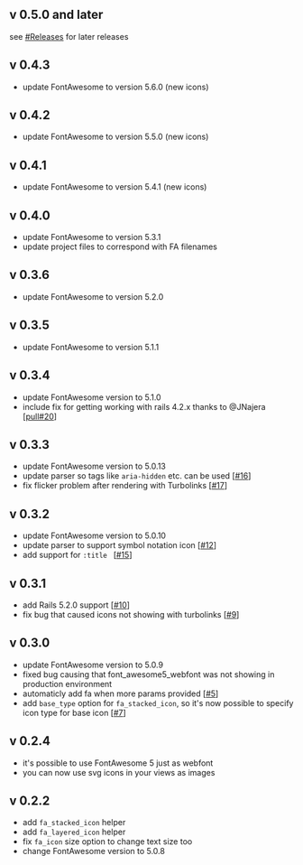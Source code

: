 ## v 0.5.0 and later
see [#Releases](https://github.com/tomkra/font_awesome5_rails/releases) for later releases

## v 0.4.3
- update FontAwesome to version 5.6.0 (new icons)

## v 0.4.2
- update FontAwesome to version 5.5.0 (new icons)

## v 0.4.1
- update FontAwesome to version 5.4.1 (new icons)

## v 0.4.0
- update FontAwesome to version 5.3.1
- update project files to correspond with FA filenames

## v 0.3.6
- update FontAwesome to version 5.2.0

## v 0.3.5
- update FontAwesome to version 5.1.1

## v 0.3.4
- update FontAwesome version to 5.1.0
- include fix for getting working with rails 4.2.x thanks to @JNajera [[pull#20](https://github.com/tomkra/font_awesome5_rails/pull/20)]

## v 0.3.3
- update FontAwesome version to 5.0.13
- update parser so tags like ```aria-hidden``` etc. can be used [[#16](https://github.com/tomkra/font_awesome5_rails/issues/16)]
- fix flicker problem after rendering with Turbolinks [[#17](https://github.com/tomkra/font_awesome5_rails/issues/17)]
 
## v 0.3.2
- update FontAwesome version to 5.0.10
- update parser to support symbol notation icon [[#12](https://github.com/tomkra/font_awesome5_rails/issues/12)]
- add support for ```:title ``` [[#15](https://github.com/tomkra/font_awesome5_rails/issues/15)]

## v 0.3.1
- add Rails 5.2.0 support [[#10](https://github.com/tomkra/font_awesome5_rails/issues/10)]
- fix bug that caused icons not showing with turbolinks [[#9](https://github.com/tomkra/font_awesome5_rails/issues/9)]

## v 0.3.0
- update FontAwesome version to 5.0.9
- fixed bug causing that font_awesome5_webfont was not showing in production environment
- automaticly add fa when more params provided [[#5](https://github.com/tomkra/font_awesome5_rails/issues/5)]
- add ```base_type``` option for ```fa_stacked_icon```, so it's now possible to specify icon type for base icon [[#7](https://github.com/tomkra/font_awesome5_rails/issues/7)]

## v 0.2.4

- it's possible to use FontAwesome 5 just as webfont
- you can now use svg icons in your views as images

## v 0.2.2

- add  ```fa_stacked_icon``` helper
- add  ```fa_layered_icon``` helper
- fix ```fa_icon``` size option to change text size too
- change FontAwesome version to 5.0.8
